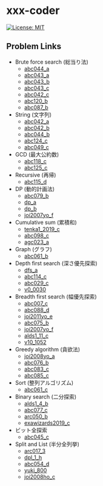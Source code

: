 # xxx-coder

[![License: MIT](https://img.shields.io/badge/License-MIT-lightgrey.svg)](https://opensource.org/licenses/MIT)

## Problem Links

- Brute force search (総当り法)
  - [abc044_a](https://abc044.contest.atcoder.jp/tasks/abc044_a)
  - [abc043_a](https://atcoder.jp/contests/abc043/tasks/abc043_a)
  - [abc043_b](https://atcoder.jp/contests/abc043/tasks/abc043_b)
  - [abc043_c](https://atcoder.jp/contests/abc043/tasks/arc059_a)
  - [abc042_c](https://atcoder.jp/contests/abc042/tasks/arc058_a)
  - [abc120_b](https://atcoder.jp/contests/abc120/tasks/abc120_b)
  - [abc087_b](https://atcoder.jp/contests/abc087/tasks/abc087_b)
- String (文字列)
  - [abc042_a](https://atcoder.jp/contests/abc042/tasks/abc042_a)
  - [abc042_b](https://atcoder.jp/contests/abc042/tasks/abc042_b)
  - [abc044_b](https://abc044.contest.atcoder.jp/tasks/abc044_b)
  - [abc124_c](https://atcoder.jp/contests/abc124/tasks/abc124_c)
  - [abc049_c](https://atcoder.jp/contests/abc049/tasks/arc065_a)
- GCD (最大公約数)
  - [abc118_c](https://atcoder.jp/contests/abc118/tasks/abc118_c)
  - [abc125_c](https://atcoder.jp/contests/abc125/tasks/abc125_c)
- Recursive (再帰)
  - [abc115_d](https://atcoder.jp/contests/abc115/tasks/abc115_d)
- DP (動的計画法)
  - [abc079_b](https://atcoder.jp/contests/abc079/tasks/abc079_b)
  - [dp_a](https://atcoder.jp/contests/dp/tasks/dp_a)
  - [dp_b](https://atcoder.jp/contests/tdpc/tasks/tdpc_contest)
  - [joi2007yo_f](https://atcoder.jp/contests/joi2007yo/tasks/joi2007yo_f)
- Cumulative sum (累積和)
  - [tenka1_2019_c](https://atcoder.jp/contests/tenka1-2019-beginner/tasks/tenka1_2019_c)
  - [abc098_c](https://atcoder.jp/contests/abc098/tasks/arc098_a)
  - [agc023_a](https://atcoder.jp/contests/agc023/tasks/agc023_a)
- Graph (グラフ)
  - [abc061_b](https://abc061.contest.atcoder.jp/tasks/abc061_b)
- Depth first search (深さ優先探索)
  - [dfs_a](https://atc001.contest.atcoder.jp/tasks/dfs_a)
  - [abc114_c](https://atcoder.jp/contests/abc114/tasks/abc114_c)
  - [abc029_c](https://atcoder.jp/contests/abc029/tasks/abc029_c)
  - [v0_0030](http://judge.u-aizu.ac.jp/onlinejudge/description.jsp?id=0030)
- Breadth first search (幅優先探索)
  - [abc007_c](https://abc007.contest.atcoder.jp/tasks/abc007_3)
  - [abc088_d](https://abc088.contest.atcoder.jp/tasks/abc088_d)
  - [joi2011yo_e](https://atcoder.jp/contests/joi2011yo/tasks/joi2011yo_e)
  - [abc075_b](https://atcoder.jp/contests/abc075/tasks/abc075_b)
  - [joi2007yo_f](https://atcoder.jp/contests/joi2007yo/tasks/joi2007yo_f)
  - [alds1_11_c](http://judge.u-aizu.ac.jp/onlinejudge/description.jsp?id=ALDS1_11_C&lang=jp)
  - [v10_1052](http://judge.u-aizu.ac.jp/onlinejudge/description.jsp?id=1052&lang=jp)
- Greedy algorithm (貪欲法)
  - [joi2008yo_a](https://atcoder.jp/contests/joi2008yo/tasks/joi2008yo_a)
  - [abc076_b](https://atcoder.jp/contests/abc076/tasks/abc076_b)
  - [abc083_c](https://atcoder.jp/contests/abc083/tasks/arc088_a)
  - [abc085_c](https://atcoder.jp/contests/abc085/tasks/abc085_c)
- Sort (整列アルゴリズム)
  - [abc061_c](https://atcoder.jp/contests/abc061/tasks/abc061_c)
- Binary search (二分探索)
  - [alds1_4_b](http://judge.u-aizu.ac.jp/onlinejudge/description.jsp?id=ALDS1_4_B&lang=jp)
  - [abc077_c](https://atcoder.jp/contests/abc077/tasks/arc084_a)
  - [arc050_b](https://atcoder.jp/contests/arc050/tasks/arc050_b)
  - [exawizards2019_c](https://atcoder.jp/contests/exawizards2019/tasks/exawizards2019_c)
- ビット全探索
  - [abc045_c](https://atcoder.jp/contests/abc045/tasks/arc061_a)
- Split and List (半分全列挙)
  - [arc017_3](https://arc017.contest.atcoder.jp/tasks/arc017_3)
  - [dpl_1_h](http://judge.u-aizu.ac.jp/onlinejudge/description.jsp?id=DPL_1_H&lang=jp)
  - [abc054_d](https://atcoder.jp/contests/abc054/tasks/abc054_d)
  - [yuki_800](https://yukicoder.me/problems/no/800)
  - [joi2008ho_c](https://atcoder.jp/contests/joi2008ho/tasks/joi2008ho_c)
